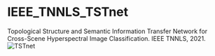 # IEEE_TNNLS_TSTnet
Topological Structure and Semantic Information Transfer Network for Cross-Scene Hyperspectral Image Classification. IEEE TNNLS, 2021.
![TSTnet](https://user-images.githubusercontent.com/90132023/132122703-796420c6-cf68-4259-b2e5-d071a74dbece.png)
